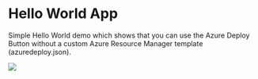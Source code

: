 Hello World App
====================
Simple Hello World demo which shows that you can use the Azure Deploy Button without a custom Azure Resource Manager template (azuredeploy.json).

<a href="https://deploy-bay.azurewebsites.net" target="_blank"><img src="http://azuredeploy.net/deploybutton.png"/></a>